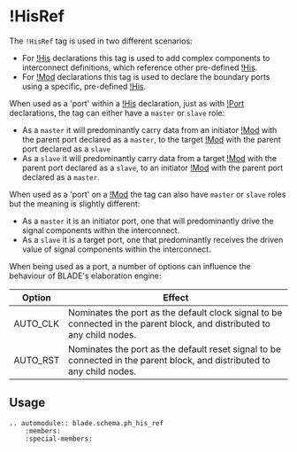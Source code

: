 # !HisRef

The `!HisRef` tag is used in two different scenarios:

 * For [!His](./his.md) declarations this tag is used to add complex components to interconnect definitions, which reference other pre-defined [!His](./his.md).
 * For [!Mod](./mod.md) declarations this tag is used to declare the boundary ports using a specific, pre-defined [!His](./his.md).

When used as a 'port' within a [!His](./his.md) declaration, just as with [!Port](./port.md) declarations, the tag can either have a `master` or `slave` role:

 * As a `master` it will predominantly carry data from an initiator [!Mod](./mod.md) with the parent port declared as a `master`, to the target [!Mod](./mod.md) with the parent port declared as a `slave`
 * As a `slave` it will predominantly carry data from a target [!Mod](./mod.md) with the parent port declared as a `slave`, to an initiator [!Mod](./mod.md) with the parent port declared as a `master`.

When used as a 'port' on a [!Mod](./mod.md) the tag can also have `master` or `slave` roles but the meaning is slightly different:

 * As a `master` it is an initiator port, one that will predominantly drive the signal components within the interconnect.
 * As a `slave` it is a target port, one that predominantly receives the driven value of signal components within the interconnect.

When being used as a port, a number of options can influence the behaviour of BLADE's elaboration engine:

| Option   | Effect |
|----------|--------|
| AUTO_CLK | Nominates the port as the default clock signal to be connected in the parent block, and distributed to any child nodes. |
| AUTO_RST | Nominates the port as the default reset signal to be connected in the parent block, and distributed to any child nodes. |

## Usage

```eval_rst
.. automodule:: blade.schema.ph_his_ref
    :members:
    :special-members:
```